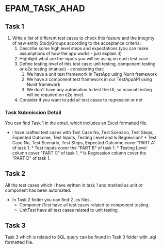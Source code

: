 # EPAM_TASK_AHAD

## Task 1
1.	Write a list of different test cases to check this feature and the integrity of new entity StudyGroups according to the acceptance criteria:
      1. Describe some high level steps and expectations (you can make assumptions of how the app works - just explain it)
      2. Highlight what are the inputs you will be using on each test case
      3. Define testing level of this test case: unit testing, component testing or e2e testing (manual) - considering that:
            1. We have a unit test framework in TestApp using Nunit framework
            2. We have a component test framework in our TestAppAPI using Nunit framework
            3. We don't have any automation to test the UI, so manual testing will be required on e2e level.
      4. Consider if you want to add all test cases to regression or not

### Task Submission Detail
You can find Task 1 in the email, which includes an Excel formatted file.
* I have crafted test cases with Test Case No, Test Scenario, Test Steps, Expected Outcome, Test Inputs, Testing Level and Is Regression?
      * Test Case No, Test Scenario, Test Steps, Expected Outcome cover "PART A" of task 1.
      * Test Inputs cover the "PART B" of task 1.
      * Testing Level column cover "PART C" of task 1.
      * Is Regression column cover the "PART D" of task 1.

## Task 2
All the test cases which I have written in task 1 and marked as unit or component has been automated.
* In Task 2 folder you can find 2 .cs files.
  * ComponentTest have all test cases related to component testing.
  * UnitTest have all test cases related to unit testing.

## Task 3
Task 3 which is related to SQL query can be found in Task 3 folder with .sql formatted file.
